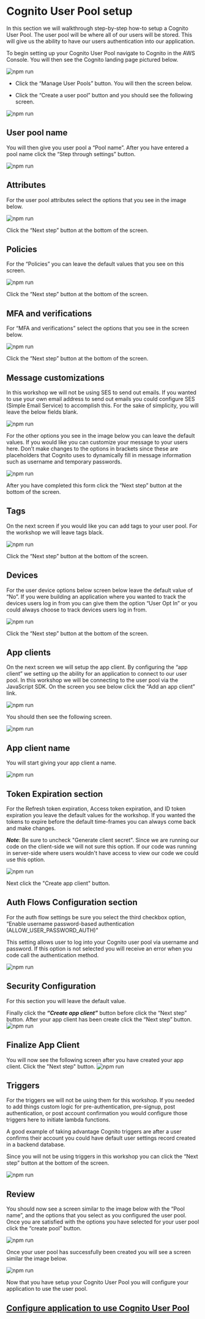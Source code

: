 # Cognito User Pool setup

In this section we will walkthrough step-by-step how-to setup a Cognito User Pool. The user pool will be where all of our users will be stored. This will give us the ability to have our users authentication into our application.

To begin setting up your Cognito User Pool navigate to Cognito in the AWS Console. You will then see the Cognito landing page pictured below.

![npm run](../docs/images/cognito-steps/1-cognito-landing.png)

- Click the “Manage User Pools” button. You will then the screen below.
  <image-here>

- Click the “Create a user pool” button and you should see the following screen.

![npm run](../docs/images/cognito-steps/2-user-pool-list.png)

## User pool name

You will then give you user pool a “Pool name”. After you have entered a pool name click the “Step through settings” button.

![npm run](../docs/images/cognito-steps/3-user-pool-step-1.png)

## Attributes

For the user pool attributes select the options that you see in the image below.

![npm run](../docs/images/cognito-steps/4-user-pool-attributes.png)

Click the “Next step” button at the bottom of the screen.

## Policies

For the “Policies” you can leave the default values that you see on this screen.

![npm run](../docs/images/cognito-steps/5-user-pool-policies.png)

Click the “Next step” button at the bottom of the screen.

## MFA and verifications

For “MFA and verifications” select the options that you see in the screen below.

![npm run](../docs/images/cognito-steps/6-user-pool-mfa.png)

Click the “Next step” button at the bottom of the screen.

## Message customizations

In this workshop we will not be using SES to send out emails. If you wanted to use your own email address to send out emails you could configure SES (Simple Email Service) to accomplish this. For the sake of simplicity, you will leave the below fields blank.

![npm run](../docs/images/cognito-steps/7-user-pool-ses.png)

For the other options you see in the image below you can leave the default values. If you would like you can customize your message to your users here. Don’t make changes to the options in brackets since these are placeholders that Cognito uses to dynamically fill in message information such as username and temporary passwords.

![npm run](../docs/images/cognito-steps/8-user-pool-email-message.png)

After you have completed this form click the “Next step” button at the bottom of the screen.

## Tags

On the next screen if you would like you can add tags to your user pool. For the workshop we will leave tags black.

![npm run](../docs/images/cognito-steps/9-user-pool-tags.png)

Click the “Next step” button at the bottom of the screen.

## Devices

For the user device options below screen below leave the default value of “No”. If you were building an application where you wanted to track the devices users log in from you can give them the option “User Opt In” or you could always choose to track devices users log in from.

![npm run](../docs/images/cognito-steps/10-user-pool-device.png)

Click the “Next step” button at the bottom of the screen.

## App clients

On the next screen we will setup the app client. By configuring the “app client” we setting up the ability for an application to connect to our user pool. In this workshop we will be connecting to the user pool via the JavaScript SDK. On the screen you see below click the “Add an app client” link.

![npm run](../docs/images/cognito-steps/app-client-home.png)

You should then see the following screen.

![npm run](../docs/images/cognito-steps/11-user-pool-app2.png)

## App client name

You will start giving your app client a name.

![npm run](../docs/images/cognito-steps/app-client-name.png)

## Token Expiration section

For the Refresh token expiration, Access token expiration, and ID token expiration you leave the default values for the workshop. If you wanted the tokens to expire before the default time-frames you can always come back and make changes.

**_Note_**: Be sure to uncheck "Generate client secret". Since we are running our code on the client-side we will not sure this option. If our code was running in server-side where users wouldn't have access to view our code we could use this option.

![npm run](../docs/images/cognito-steps/token-expiration.png)

Next click the "Create app client" button.

## Auth Flows Configuration section

For the auth flow settings be sure you select the third checkbox option, “Enable username password-based authentication (ALLOW_USER_PASSWORD_AUTH)”

This setting allows user to log into your Cognito user pool via username and password. If this option is not selected you will receive an error when you code call the authentication method.

![npm run](../docs/images/cognito-steps/auth-flow.png)

## Security Configuration

For this section you will leave the default value.

Finally click the **_“Create app client”_** button before click the “Next step” button. After your app client has been create click the “Next step” button.
![npm run](../docs/images/cognito-steps/security-config.png)

## Finalize App Client

You will now see the following screen after you have created your app client. Click the "Next step" button.
![npm run](../docs/images/cognito-steps/app-client-finalize.png)

## Triggers

For the triggers we will not be using them for this workshop. If you needed to add things custom logic for pre-authentication, pre-signup, post authentication, or post account confirmation you would configure those triggers here to initiate lambda functions.

A good example of taking advantage Cognito triggers are after a user confirms their account you could have default user settings record created in a backend database.

Since you will not be using triggers in this workshop you can click the “Next step” button at the bottom of the screen.

![npm run](../docs/images/cognito-steps/12-user-pool-triggers.png)

## Review

You should now see a screen similar to the image below with the “Pool name”, and the options that you select as you configured the user pool. Once you are satisfied with the options you have selected for your user pool click the “create pool” button.

![npm run](../docs/images/cognito-steps/13-user-pool-review.png)

Once your user pool has successfully been created you will see a screen similar the image below.

![npm run](../docs/images/cognito-steps/14-user-pool-success.png)

Now that you have setup your Cognito User Pool you will configure your application to use the user pool.

## [Configure application to use Cognito User Pool](CognitoConfig.md)
